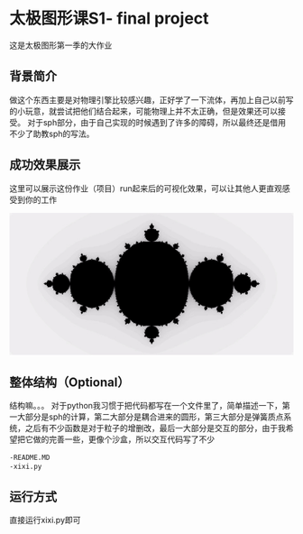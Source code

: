 # 太极图形课S1- final project

这是太极图形第一季的大作业

## 背景简介

做这个东西主要是对物理引擎比较感兴趣，正好学了一下流体，再加上自己以前写的小玩意，就尝试把他们结合起来，可能物理上并不太正确，但是效果还可以接受。
对于sph部分，由于自己实现的时候遇到了许多的障碍，所以最终还是借用不少了助教sph的写法。

## 成功效果展示
这里可以展示这份作业（项目）run起来后的可视化效果，可以让其他人更直观感受到你的工作

![fractal demo](./data/fractal.jpg)
## 整体结构（Optional）

结构嘛。。。
对于python我习惯于把代码都写在一个文件里了，简单描述一下，第一大部分是sph的计算，第二大部分是耦合进来的圆形，第三大部分是弹簧质点系统，之后有不少函数是对于粒子的增删改，最后一大部分是交互的部分，由于我希望把它做的完善一些，更像个沙盒，所以交互代码写了不少
```
-README.MD
-xixi.py
```

## 运行方式
直接运行xixi.py即可
